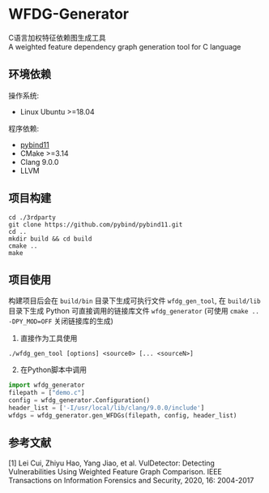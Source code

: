 # WFDG-Generator
C语言加权特征依赖图生成工具  
A weighted feature dependency graph generation tool for C language
## 环境依赖
操作系统:
* Linux Ubuntu >=18.04

程序依赖:
* [pybind11](https://github.com/pybind/pybind11)
* CMake >=3.14
* Clang 9.0.0
* LLVM

## 项目构建
```shell
cd ./3rdparty
git clone https://github.com/pybind/pybind11.git
cd ..
mkdir build && cd build
cmake ..
make
```

## 项目使用
构建项目后会在 `build/bin` 目录下生成可执行文件 `wfdg_gen_tool`, 在 `build/lib` 目录下生成 Python 可直接调用的链接库文件 `wfdg_generator` (可使用 `cmake .. -DPY_MOD=OFF` 关闭链接库的生成)
1. 直接作为工具使用
```shell
./wfdg_gen_tool [options] <source0> [... <sourceN>]
```
2. 在Python脚本中调用
```python
import wfdg_generator
filepath = ["demo.c"]
config = wfdg_generator.Configuration()
header_list = ['-I/usr/local/lib/clang/9.0.0/include']
wfdgs = wfdg_generator.gen_WFDGs(filepath, config, header_list)
```

## 参考文献
[1] Lei Cui, Zhiyu Hao, Yang Jiao, et al. VulDetector: Detecting Vulnerabilities Using Weighted Feature Graph Comparison. IEEE Transactions on Information Forensics and Security, 2020, 16: 2004-2017